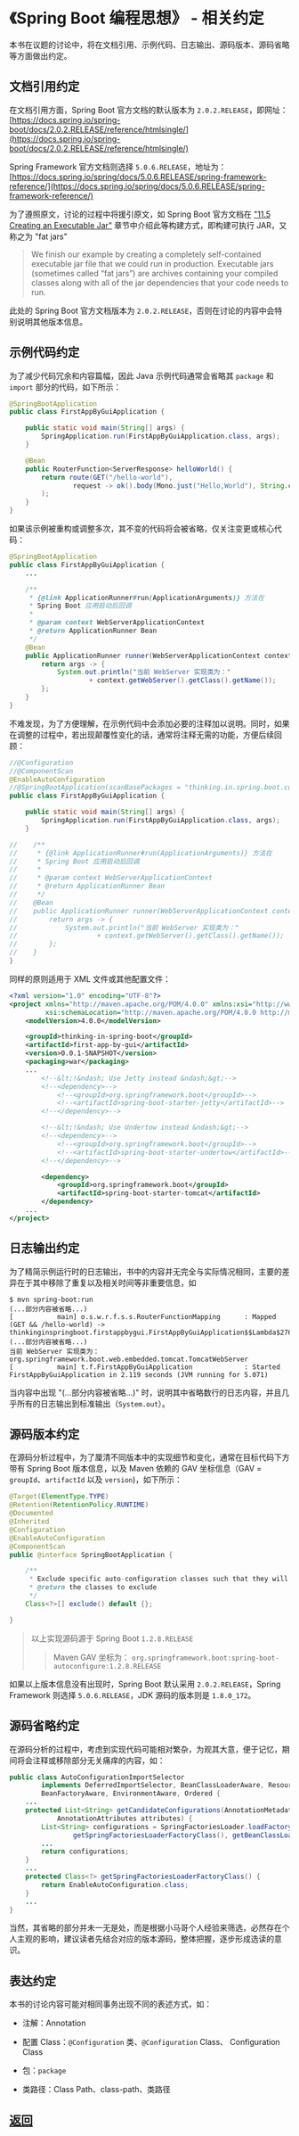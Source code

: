 # 《Spring Boot 编程思想》 - 相关约定


本书在议题的讨论中，将在文档引用、示例代码、日志输出、源码版本、源码省略等方面做出约定。




## 文档引用约定

在文档引用方面，Spring Boot 官方文档的默认版本为 `2.0.2.RELEASE`，即网址：
[https://docs.spring.io/spring-boot/docs/2.0.2.RELEASE/reference/htmlsingle/](https://docs.spring.io/spring-boot/docs/2.0.2.RELEASE/reference/htmlsingle/)

Spring Framework 官方文档则选择 `5.0.6.RELEASE`，地址为：[https://docs.spring.io/spring/docs/5.0.6.RELEASE/spring-framework-reference/](https://docs.spring.io/spring/docs/5.0.6.RELEASE/spring-framework-reference/)

为了遵照原文，讨论的过程中将援引原文，如 Spring Boot 官方文档在 ["11.5 Creating an Executable Jar"](https://docs.spring.io/spring-boot/docs/2.0.2.RELEASE/reference/htmlsingle/#getting-started-first-application-executable-jar) 章节中介绍此等构建方式，即构建可执行 JAR，又称之为 "fat jars"

> We finish our example by creating a completely self-contained executable jar file that we could run in production. Executable jars (sometimes called “fat jars”) are archives containing your compiled classes along with all of the jar dependencies that your code needs to run.

此处的 Spring Boot 官方文档版本为 `2.0.2.RELEASE`，否则在讨论的内容中会特别说明其他版本信息。




## 示例代码约定

为了减少代码冗余和内容篇幅，因此 Java 示例代码通常会省略其 `package` 和 `import` 部分的代码，如下所示：

```java
@SpringBootApplication
public class FirstAppByGuiApplication {

    public static void main(String[] args) {
        SpringApplication.run(FirstAppByGuiApplication.class, args);
    }

    @Bean
    public RouterFunction<ServerResponse> helloWorld() {
        return route(GET("/hello-world"),
                request -> ok().body(Mono.just("Hello,World"), String.class)
        );
    }
}
```

如果该示例被重构或调整多次，其不变的代码将会被省略，仅关注变更或核心代码：

```java
@SpringBootApplication
public class FirstAppByGuiApplication {
    ...

    /**
     * {@link ApplicationRunner#run(ApplicationArguments)} 方法在
     * Spring Boot 应用启动后回调
     *
     * @param context WebServerApplicationContext
     * @return ApplicationRunner Bean
     */
    @Bean
    public ApplicationRunner runner(WebServerApplicationContext context) {
        return args -> {
            System.out.println("当前 WebServer 实现类为："
                    + context.getWebServer().getClass().getName());
        };
    }
}
```

不难发现，为了方便理解，在示例代码中会添加必要的注释加以说明。同时，如果在调整的过程中，若出现颠覆性变化的话，通常将注释无需的功能，方便后续回顾：

```java
//@Configuration
//@ComponentScan
@EnableAutoConfiguration
//@SpringBootApplication(scanBasePackages = "thinking.in.spring.boot.config")
public class FirstAppByGuiApplication {

	public static void main(String[] args) {
		SpringApplication.run(FirstAppByGuiApplication.class, args);
	}

//    /**
//     * {@link ApplicationRunner#run(ApplicationArguments)} 方法在
//     * Spring Boot 应用启动后回调
//     *
//     * @param context WebServerApplicationContext
//     * @return ApplicationRunner Bean
//     */
//    @Bean
//    public ApplicationRunner runner(WebServerApplicationContext context) {
//        return args -> {
//            System.out.println("当前 WebServer 实现类为："
//                    + context.getWebServer().getClass().getName());
//        };
//    }
}
```

同样的原则适用于 XML 文件或其他配置文件：

```xml
<?xml version="1.0" encoding="UTF-8"?>
<project xmlns="http://maven.apache.org/POM/4.0.0" xmlns:xsi="http://www.w3.org/2001/XMLSchema-instance"
         xsi:schemaLocation="http://maven.apache.org/POM/4.0.0 http://maven.apache.org/xsd/maven-4.0.0.xsd">
    <modelVersion>4.0.0</modelVersion>

    <groupId>thinking-in-spring-boot</groupId>
    <artifactId>first-app-by-gui</artifactId>
    <version>0.0.1-SNAPSHOT</version>
    <packaging>war</packaging>
    ...
        <!--&lt;!&ndash; Use Jetty instead &ndash;&gt;-->
        <!--<dependency>-->
            <!--<groupId>org.springframework.boot</groupId>-->
            <!--<artifactId>spring-boot-starter-jetty</artifactId>-->
        <!--</dependency>-->

        <!--&lt;!&ndash; Use Undertow instead &ndash;&gt;-->
        <!--<dependency>-->
            <!--<groupId>org.springframework.boot</groupId>-->
            <!--<artifactId>spring-boot-starter-undertow</artifactId>-->
        <!--</dependency>-->

        <dependency>
            <groupId>org.springframework.boot</groupId>
            <artifactId>spring-boot-starter-tomcat</artifactId>
        </dependency>
    ...
</project>
```



## 日志输出约定

为了精简示例运行时的日志输出，书中的内容并无完全与实际情况相同，主要的差异在于其中移除了重复以及相关时间等非重要信息，如

```
$ mvn spring-boot:run
(...部分内容被省略...)
[           main] o.s.w.r.f.s.s.RouterFunctionMapping      : Mapped (GET && /hello-world) -> thinkinginspringboot.firstappbygui.FirstAppByGuiApplication$$Lambda$276/708609190@7af17431
(...部分内容被省略...)
当前 WebServer 实现类为：org.springframework.boot.web.embedded.tomcat.TomcatWebServer
[           main] t.f.FirstAppByGuiApplication             : Started FirstAppByGuiApplication in 2.119 seconds (JVM running for 5.071)
```

当内容中出现 "(...部分内容被省略...)" 时，说明其中省略数行的日志内容，并且几乎所有的日志输出到标准输出（`System.out`）。




## 源码版本约定

在源码分析过程中，为了厘清不同版本中的实现细节和变化，通常在目标代码下方带有 Spring Boot 版本信息，以及 Maven 依赖的 GAV 坐标信息（GAV = `groupId`、`artifactId` 以及 `version`)，如下所示：

```java
@Target(ElementType.TYPE)
@Retention(RetentionPolicy.RUNTIME)
@Documented
@Inherited
@Configuration
@EnableAutoConfiguration
@ComponentScan
public @interface SpringBootApplication {

	/**
	 * Exclude specific auto-configuration classes such that they will never be applied.
	 * @return the classes to exclude
	 */
	Class<?>[] exclude() default {};

}
```
> 以上实现源码源于 Spring Boot `1.2.8.RELEASE`
> > Maven GAV 坐标为： `org.springframework.boot:spring-boot-autoconfigure:1.2.8.RELEASE`

如果以上版本信息没有出现时，Spring Boot 默认采用 `2.0.2.RELEASE`，Spring Framework 则选择 `5.0.6.RELEASE`，JDK 源码的版本则是 `1.8.0_172`。




## 源码省略约定

在源码分析的过程中，考虑到实现代码可能相对繁杂，为观其大意，便于记忆，期间将会注释或移除部分无关痛痒的内容，如：

```java
public class AutoConfigurationImportSelector
		implements DeferredImportSelector, BeanClassLoaderAware, ResourceLoaderAware,
		BeanFactoryAware, EnvironmentAware, Ordered {
    ...
    protected List<String> getCandidateConfigurations(AnnotationMetadata metadata,
			AnnotationAttributes attributes) {
		List<String> configurations = SpringFactoriesLoader.loadFactoryNames(
				getSpringFactoriesLoaderFactoryClass(), getBeanClassLoader());
		...
		return configurations;
	}
    ...
	protected Class<?> getSpringFactoriesLoaderFactoryClass() {
		return EnableAutoConfiguration.class;
	}
    ...
}
```

当然，其省略的部分并未一无是处，而是根据小马哥个人经验来筛选，必然存在个人主观的影响，建议读者先结合对应的版本源码，整体把握，逐步形成选读的意识。




## 表达约定

本书的讨论内容可能对相同事务出现不同的表述方式，如：

- 注解：Annotation

- 配置 Class：`@Configuration` 类、`@Configuration` Class、 Configuration Class

- 包：`package`

- 类路径：Class Path、class-path、类路径




## [返回](/books/thinking-in-spring-boot/)